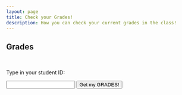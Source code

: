 ```yaml
---
layout: page
title: Check your Grades!
description: How you can check your current grades in the class!
---
```


## Grades

<br>
<p>Type in your student ID:</p>
<input type="text" id="myInput">
<button onclick="displayValue()">Get my GRADES!</button>

<pre><code class="json" id="output"></code></pre>
<p id="wrong"></p>
<script>
	function displayValue() {
		const inputValue = document.getElementById("myInput").value;

		const exams = {'179157': {'Midterm Exam 1': '47%'}, '101000': {'Midterm Exam 1': '22%'}, '180566': {'Midterm Exam 1': '81%'}, '179675': {'Midterm Exam 1': '57%'}, '179678': {'Midterm Exam 1': '65%'}, '180337': {'Midterm Exam 1': '47%'}, '179163': {'Midterm Exam 1': '71%'}, '178568': {'Midterm Exam 1': '61%'}, '3511': {'Midterm Exam 1': '44%'}, '178602': {'Midterm Exam 1': '73%'}, '100277': {'Midterm Exam 1': '50%'}, '181058': {'Midterm Exam 1': '58%'}, '182584': {'Midterm Exam 1': '53%'}, '178806': {'Midterm Exam 1': '25%'}, '101756': {'Midterm Exam 1': '84%'}, '183063': {'Midterm Exam 1': '69%'}, '179186': {'Midterm Exam 1': '53%'}, '100216': {'Midterm Exam 1': '66%'}, '3484': {'Midterm Exam 1': '43%'}, '103715': {'Midterm Exam 1': '51%'}, '100994': {'Midterm Exam 1': '17%'}, '4022': {'Midterm Exam 1': '25%'}, '102038': {'Midterm Exam 1': '77%'}, '178928': {'Midterm Exam 1': '52%'}, '181288': {'Midterm Exam 1': '50%'}, '178986': {'Midterm Exam 1': '68%'}, '180286': {'Midterm Exam 1': '61%'}, '178615': {'Midterm Exam 1': '72%'}, '178583': {'Midterm Exam 1': '60%'}, '178994': {'Midterm Exam 1': '8%'}, '3264': {'Midterm Exam 1': '15%'}, '4116': {'Midterm Exam 1': '38%'}, '101': {'Midterm Exam 1': '20%'}, '100292': {'Midterm Exam 1': '33%'}, '4053': {'Midterm Exam 1': '67%'}, '103969': {'Midterm Exam 1': '29%'}, '180306': {'Midterm Exam 1': '54%'}, '102967': {'Midterm Exam 1': '91%'}, '179016': {'Midterm Exam 1': '61%'}, '99904': {'Midterm Exam 1': '90%'}, '179355': {'Midterm Exam 1': '55%'}, '99787': {'Midterm Exam 1': '46%'}, '179863': {'Midterm Exam 1': '42%'}, '182065': {'Midterm Exam 1': '45%'}, '183353': {'Midterm Exam 1': '58%'}, '178299': {'Midterm Exam 1': '41%'}, '179517': {'Midterm Exam 1': '76%'}, '157331': {'Midterm Exam 1': '27%'}, '179214': {'Midterm Exam 1': '80%'}, '3483': {'Midterm Exam 1': '27%'}, '179918': {'Midterm Exam 1': '28%'}, '182845': {'Midterm Exam 1': '45%'}, '99808': {'Midterm Exam 1': '58%'}, '179784': {'Midterm Exam 1': '76%'}, '181335': {'Midterm Exam 1': '25%'}, '181190': {'Midterm Exam 1': '74%'}, '179225': {'Midterm Exam 1': '69%'}, '99825': {'Midterm Exam 1': '57%'}, '178450': {'Midterm Exam 1': '40%'}, '182207': {'Midterm Exam 1': '54%'}, '102320': {'Midterm Exam 1': '31%'}, '179232': {'Midterm Exam 1': '72%'}, '102916': {'Midterm Exam 1': '82%'}, '102920': {'Midterm Exam 1': '67%'}, '179953': {'Midterm Exam 1': '65%'}, '179592': {'Midterm Exam 1': '60%'}, '179101': {'Midterm Exam 1': '89%'}, '181479': {'Midterm Exam 1': '61%'}, '179590': {'Midterm Exam 1': '61%'}, '180703': {'Midterm Exam 1': '78%'}, '100969': {'Midterm Exam 1': '59%'}, '99776': {'Midterm Exam 1': '80%'}, '101707': {'Midterm Exam 1': '70%'}, '179240': {'Midterm Exam 1': '42%'}, '181225': {'Midterm Exam 1': '67%'}, '179958': {'Midterm Exam 1': '51%'}, '180313': {'Midterm Exam 1': '56%'}, '99760': {'Midterm Exam 1': '69%'}, '179606': {'Midterm Exam 1': '81%'}, '182933': {'Midterm Exam 1': '50%'}, '179249': {'Midterm Exam 1': '79%'}, '181996': {'Midterm Exam 1': '60%'}, '179121': {'Midterm Exam 1': '95%'}, '179383': {'Midterm Exam 1': '82%'}, '178747': {'Midterm Exam 1': '66%'}, '180570': {'Midterm Exam 1': '87%'}, '179250': {'Midterm Exam 1': '63%'}, '180537': {'Midterm Exam 1': '91%'}, '181862': {'Midterm Exam 1': '63%'}, '178912': {'Midterm Exam 1': '89%'}, '178781': {'Midterm Exam 1': '88%'}, '101335': {'Midterm Exam 1': '73%'}, '102670': {'Midterm Exam 1': '73%'}, '179996': {'Midterm Exam 1': '64%'}, '178325': {'Midterm Exam 1': '53%'}, '179178': {'Midterm Exam 1': '71%'}, '179181': {'Midterm Exam 1': '60%'}, '100992': {'Midterm Exam 1': '39%'}, '180561': {'Midterm Exam 1': '56%'}, '180538': {'Midterm Exam 1': '63%'}, '179618': {'Midterm Exam 1': '91%'}, '179146': {'Midterm Exam 1': '37%'}, '103180': {'Midterm Exam 1': '0%'}};

			projects = {'179157': {'Project 1 (pt. 1)': '100%', 'Project 1 (pt. 2)': '100%', 'Project 1 (pt. 3)': '100%'}, '101000': {'Project 1 (pt. 1)': '0%', 'Project 1 (pt. 2)': '0%', 'Project 1 (pt. 3)': '0%'}, '180566': {'Project 1 (pt. 1)': '100%', 'Project 1 (pt. 2)': '100%', 'Project 1 (pt. 3)': '90%'}, '179675': {'Project 1 (pt. 1)': '100%', 'Project 1 (pt. 2)': '100%', 'Project 1 (pt. 3)': '83%'}, '179678': {'Project 1 (pt. 1)': '100%', 'Project 1 (pt. 2)': '100%', 'Project 1 (pt. 3)': '100%'}, '180337': {'Project 1 (pt. 1)': '100%', 'Project 1 (pt. 2)': '100%', 'Project 1 (pt. 3)': '86%'}, '179163': {'Project 1 (pt. 1)': '100%', 'Project 1 (pt. 2)': '100%', 'Project 1 (pt. 3)': '100%'}, '178568': {'Project 1 (pt. 1)': '100%', 'Project 1 (pt. 2)': '100%', 'Project 1 (pt. 3)': '100%'}, '3511': {'Project 1 (pt. 1)': '100%', 'Project 1 (pt. 2)': '100%', 'Project 1 (pt. 3)': '100%'}, '178602': {'Project 1 (pt. 1)': '100%', 'Project 1 (pt. 2)': '100%', 'Project 1 (pt. 3)': '72%'}, '100277': {'Project 1 (pt. 1)': '100%', 'Project 1 (pt. 2)': '100%', 'Project 1 (pt. 3)': '72%'}, '181058': {'Project 1 (pt. 1)': '100%', 'Project 1 (pt. 2)': '100%', 'Project 1 (pt. 3)': '97%'}, '182584': {'Project 1 (pt. 1)': '0%', 'Project 1 (pt. 2)': '100%', 'Project 1 (pt. 3)': '76%'}, '178806': {'Project 1 (pt. 1)': '0%', 'Project 1 (pt. 2)': '100%', 'Project 1 (pt. 3)': '0%'}, '101756': {'Project 1 (pt. 1)': '100%', 'Project 1 (pt. 2)': '100%', 'Project 1 (pt. 3)': '100%'}, '183063': {'Project 1 (pt. 1)': '100%', 'Project 1 (pt. 2)': '100%', 'Project 1 (pt. 3)': '100%'}, '179186': {'Project 1 (pt. 1)': '100%', 'Project 1 (pt. 2)': '100%', 'Project 1 (pt. 3)': '38%'}, '100216': {'Project 1 (pt. 1)': '0%', 'Project 1 (pt. 2)': '100%', 'Project 1 (pt. 3)': '83%'}, '3484': {'Project 1 (pt. 1)': '3%', 'Project 1 (pt. 2)': '0%', 'Project 1 (pt. 3)': '0%'}, '103715': {'Project 1 (pt. 1)': '100%', 'Project 1 (pt. 2)': '100%', 'Project 1 (pt. 3)': '66%'}, '100994': {'Project 1 (pt. 1)': '0%', 'Project 1 (pt. 2)': '0%', 'Project 1 (pt. 3)': '0%'}, '4022': {'Project 1 (pt. 1)': '0%', 'Project 1 (pt. 2)': '100%', 'Project 1 (pt. 3)': '45%'}, '102038': {'Project 1 (pt. 1)': '100%', 'Project 1 (pt. 2)': '100%', 'Project 1 (pt. 3)': '100%'}, '178928': {'Project 1 (pt. 1)': '100%', 'Project 1 (pt. 2)': '100%', 'Project 1 (pt. 3)': '52%'}, '181288': {'Project 1 (pt. 1)': '100%', 'Project 1 (pt. 2)': '100%', 'Project 1 (pt. 3)': '86%'}, '178986': {'Project 1 (pt. 1)': '100%', 'Project 1 (pt. 2)': '100%', 'Project 1 (pt. 3)': '100%'}, '180286': {'Project 1 (pt. 1)': '100%', 'Project 1 (pt. 2)': '100%', 'Project 1 (pt. 3)': '93%'}, '178615': {'Project 1 (pt. 1)': '100%', 'Project 1 (pt. 2)': '100%', 'Project 1 (pt. 3)': '97%'}, '178583': {'Project 1 (pt. 1)': '100%', 'Project 1 (pt. 2)': '100%', 'Project 1 (pt. 3)': '90%'}, '178994': {'Project 1 (pt. 1)': '100%', 'Project 1 (pt. 2)': '100%', 'Project 1 (pt. 3)': '93%'}, '3264': {'Project 1 (pt. 1)': '100%', 'Project 1 (pt. 2)': '100%', 'Project 1 (pt. 3)': '93%'}, '4116': {'Project 1 (pt. 1)': '100%', 'Project 1 (pt. 2)': '100%', 'Project 1 (pt. 3)': '83%'}, '101': {'Project 1 (pt. 1)': '0%', 'Project 1 (pt. 2)': '100%', 'Project 1 (pt. 3)': '66%'}, '100292': {'Project 1 (pt. 1)': '100%', 'Project 1 (pt. 2)': '100%', 'Project 1 (pt. 3)': '72%'}, '4053': {'Project 1 (pt. 1)': '100%', 'Project 1 (pt. 2)': '100%', 'Project 1 (pt. 3)': '100%'}, '103969': {'Project 1 (pt. 1)': '100%', 'Project 1 (pt. 2)': '100%', 'Project 1 (pt. 3)': '0%'}, '180306': {'Project 1 (pt. 1)': '100%', 'Project 1 (pt. 2)': '100%', 'Project 1 (pt. 3)': '86%'}, '102967': {'Project 1 (pt. 1)': '100%', 'Project 1 (pt. 2)': '100%', 'Project 1 (pt. 3)': '100%'}, '179016': {'Project 1 (pt. 1)': '100%', 'Project 1 (pt. 2)': '100%', 'Project 1 (pt. 3)': '72%'}, '99904': {'Project 1 (pt. 1)': '100%', 'Project 1 (pt. 2)': '100%', 'Project 1 (pt. 3)': '83%'}, '179355': {'Project 1 (pt. 1)': '100%', 'Project 1 (pt. 2)': '100%', 'Project 1 (pt. 3)': '100%'}, '99787': {'Project 1 (pt. 1)': '100%', 'Project 1 (pt. 2)': '100%', 'Project 1 (pt. 3)': '83%'}, '179863': {'Project 1 (pt. 1)': '100%', 'Project 1 (pt. 2)': '100%', 'Project 1 (pt. 3)': '90%'}, '182065': {'Project 1 (pt. 1)': '100%', 'Project 1 (pt. 2)': '68%', 'Project 1 (pt. 3)': '0%'}, '183353': {'Project 1 (pt. 1)': '100%', 'Project 1 (pt. 2)': '0%', 'Project 1 (pt. 3)': '100%'}, '178299': {'Project 1 (pt. 1)': '100%', 'Project 1 (pt. 2)': '100%', 'Project 1 (pt. 3)': '72%'}, '179517': {'Project 1 (pt. 1)': '100%', 'Project 1 (pt. 2)': '100%', 'Project 1 (pt. 3)': '100%'}, '157331': {'Project 1 (pt. 1)': '34%', 'Project 1 (pt. 2)': '0%', 'Project 1 (pt. 3)': '0%'}, '179214': {'Project 1 (pt. 1)': '100%', 'Project 1 (pt. 2)': '100%', 'Project 1 (pt. 3)': '100%'}, '3483': {'Project 1 (pt. 1)': '0%', 'Project 1 (pt. 2)': '100%', 'Project 1 (pt. 3)': '93%'}, '179918': {'Project 1 (pt. 1)': '100%', 'Project 1 (pt. 2)': '100%', 'Project 1 (pt. 3)': '45%'}, '182845': {'Project 1 (pt. 1)': '100%', 'Project 1 (pt. 2)': '100%', 'Project 1 (pt. 3)': '0%'}, '99808': {'Project 1 (pt. 1)': '100%', 'Project 1 (pt. 2)': '100%', 'Project 1 (pt. 3)': '93%'}, '179784': {'Project 1 (pt. 1)': '100%', 'Project 1 (pt. 2)': '100%', 'Project 1 (pt. 3)': '100%'}, '181335': {'Project 1 (pt. 1)': '100%', 'Project 1 (pt. 2)': '0%', 'Project 1 (pt. 3)': '90%'}, '181190': {'Project 1 (pt. 1)': '100%', 'Project 1 (pt. 2)': '100%', 'Project 1 (pt. 3)': '86%'}, '179225': {'Project 1 (pt. 1)': '100%', 'Project 1 (pt. 2)': '100%', 'Project 1 (pt. 3)': '72%'}, '99825': {'Project 1 (pt. 1)': '100%', 'Project 1 (pt. 2)': '100%', 'Project 1 (pt. 3)': '83%'}, '178450': {'Project 1 (pt. 1)': '100%', 'Project 1 (pt. 2)': '100%', 'Project 1 (pt. 3)': '72%'}, '182207': {'Project 1 (pt. 1)': '100%', 'Project 1 (pt. 2)': '50%', 'Project 1 (pt. 3)': '0%'}, '102320': {'Project 1 (pt. 1)': '100%', 'Project 1 (pt. 2)': '0%', 'Project 1 (pt. 3)': '0%'}, '179232': {'Project 1 (pt. 1)': '100%', 'Project 1 (pt. 2)': '100%', 'Project 1 (pt. 3)': '100%'}, '102916': {'Project 1 (pt. 1)': '100%', 'Project 1 (pt. 2)': '100%', 'Project 1 (pt. 3)': '93%'}, '102920': {'Project 1 (pt. 1)': '100%', 'Project 1 (pt. 2)': '68%', 'Project 1 (pt. 3)': '0%'}, '179953': {'Project 1 (pt. 1)': '100%', 'Project 1 (pt. 2)': '100%', 'Project 1 (pt. 3)': '90%'}, '179592': {'Project 1 (pt. 1)': '100%', 'Project 1 (pt. 2)': '100%', 'Project 1 (pt. 3)': '93%'}, '179101': {'Project 1 (pt. 1)': '100%', 'Project 1 (pt. 2)': '100%', 'Project 1 (pt. 3)': '86%'}, '181479': {'Project 1 (pt. 1)': '100%', 'Project 1 (pt. 2)': '78%', 'Project 1 (pt. 3)': '79%'}, '179590': {'Project 1 (pt. 1)': '100%', 'Project 1 (pt. 2)': '100%', 'Project 1 (pt. 3)': '83%'}, '180703': {'Project 1 (pt. 1)': '100%', 'Project 1 (pt. 2)': '100%', 'Project 1 (pt. 3)': '90%'}, '100969': {'Project 1 (pt. 1)': '100%', 'Project 1 (pt. 2)': '100%', 'Project 1 (pt. 3)': '72%'}, '99776': {'Project 1 (pt. 1)': '100%', 'Project 1 (pt. 2)': '100%', 'Project 1 (pt. 3)': '83%'}, '101707': {'Project 1 (pt. 1)': '100%', 'Project 1 (pt. 2)': '100%', 'Project 1 (pt. 3)': '100%'}, '179240': {'Project 1 (pt. 1)': '0%', 'Project 1 (pt. 2)': '100%', 'Project 1 (pt. 3)': '0%'}, '181225': {'Project 1 (pt. 1)': '100%', 'Project 1 (pt. 2)': '100%', 'Project 1 (pt. 3)': '100%'}, '179958': {'Project 1 (pt. 1)': '100%', 'Project 1 (pt. 2)': '100%', 'Project 1 (pt. 3)': '93%'}, '180313': {'Project 1 (pt. 1)': '100%', 'Project 1 (pt. 2)': '100%', 'Project 1 (pt. 3)': '100%'}, '99760': {'Project 1 (pt. 1)': '100%', 'Project 1 (pt. 2)': '100%', 'Project 1 (pt. 3)': '100%'}, '179606': {'Project 1 (pt. 1)': '100%', 'Project 1 (pt. 2)': '100%', 'Project 1 (pt. 3)': '76%'}, '182933': {'Project 1 (pt. 1)': '100%', 'Project 1 (pt. 2)': '100%', 'Project 1 (pt. 3)': '76%'}, '179249': {'Project 1 (pt. 1)': '100%', 'Project 1 (pt. 2)': '100%', 'Project 1 (pt. 3)': '62%'}, '181996': {'Project 1 (pt. 1)': '100%', 'Project 1 (pt. 2)': '100%', 'Project 1 (pt. 3)': '72%'}, '179121': {'Project 1 (pt. 1)': '100%', 'Project 1 (pt. 2)': '100%', 'Project 1 (pt. 3)': '100%'}, '179383': {'Project 1 (pt. 1)': '100%', 'Project 1 (pt. 2)': '100%', 'Project 1 (pt. 3)': '100%'}, '178747': {'Project 1 (pt. 1)': '100%', 'Project 1 (pt. 2)': '100%', 'Project 1 (pt. 3)': '69%'}, '180570': {'Project 1 (pt. 1)': '100%', 'Project 1 (pt. 2)': '100%', 'Project 1 (pt. 3)': '93%'}, '179250': {'Project 1 (pt. 1)': '100%', 'Project 1 (pt. 2)': '100%', 'Project 1 (pt. 3)': '90%'}, '180537': {'Project 1 (pt. 1)': '100%', 'Project 1 (pt. 2)': '100%', 'Project 1 (pt. 3)': '86%'}, '181862': {'Project 1 (pt. 1)': '100%', 'Project 1 (pt. 2)': '100%', 'Project 1 (pt. 3)': '79%'}, '178912': {'Project 1 (pt. 1)': '100%', 'Project 1 (pt. 2)': '100%', 'Project 1 (pt. 3)': '86%'}, '178781': {'Project 1 (pt. 1)': '100%', 'Project 1 (pt. 2)': '100%', 'Project 1 (pt. 3)': '100%'}, '101335': {'Project 1 (pt. 1)': '100%', 'Project 1 (pt. 2)': '100%', 'Project 1 (pt. 3)': '83%'}, '102670': {'Project 1 (pt. 1)': '100%', 'Project 1 (pt. 2)': '100%', 'Project 1 (pt. 3)': '0%'}, '179996': {'Project 1 (pt. 1)': '100%', 'Project 1 (pt. 2)': '100%', 'Project 1 (pt. 3)': '100%'}, '178325': {'Project 1 (pt. 1)': '100%', 'Project 1 (pt. 2)': '100%', 'Project 1 (pt. 3)': '83%'}, '179178': {'Project 1 (pt. 1)': '100%', 'Project 1 (pt. 2)': '100%', 'Project 1 (pt. 3)': '90%'}, '179181': {'Project 1 (pt. 1)': '100%', 'Project 1 (pt. 2)': '100%', 'Project 1 (pt. 3)': '93%'}, '100992': {'Project 1 (pt. 1)': '100%', 'Project 1 (pt. 2)': '100%', 'Project 1 (pt. 3)': '100%'}, '180561': {'Project 1 (pt. 1)': '100%', 'Project 1 (pt. 2)': '100%', 'Project 1 (pt. 3)': '100%'}, '180538': {'Project 1 (pt. 1)': '100%', 'Project 1 (pt. 2)': '100%', 'Project 1 (pt. 3)': '100%'}, '179618': {'Project 1 (pt. 1)': '100%', 'Project 1 (pt. 2)': '100%', 'Project 1 (pt. 3)': '100%'}, '179146': {'Project 1 (pt. 1)': '100%', 'Project 1 (pt. 2)': '100%', 'Project 1 (pt. 3)': '93%'}, '103180': {'Project 1 (pt. 1)': '0%', 'Project 1 (pt. 2)': '0%', 'Project 1 (pt. 3)': '0%'}};

		const assignmentScores = {'Exams': exams, 'Projects': projects};

		const grades = {};
		const studentIds = Object.keys(exams);
		const assignments = Object.keys(assignmentScores);

		studentIds.forEach((id) => {
			grades[id] = {};

			assignments.forEach((assignmentType) => {
				grades[id][assignmentType] = assignmentScores[assignmentType][id];
			});
		});

		console.log(grades[inputValue]);

		if (grades[inputValue]) {
			document.getElementById("output").textContent = JSON.stringify(grades[inputValue], null, 4);
		} else {
			alert("I don't have any grades for you!");
		}
		document.getElementById("wrong").textContent = "Email me at jxu@fisk.edu if you think there is something wrong!";
  	}
</script>



















